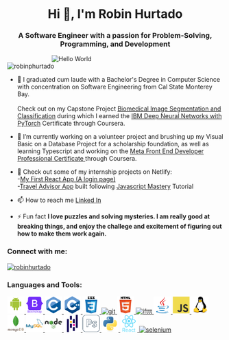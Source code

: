 <h1 align="center">Hi 👋, I'm Robin Hurtado</h1>
<h3 align="center">A Software Engineer with a passion for Problem-Solving, Programming, and Development</h3>
<img align="right" alt="Hello World" width="400" src="https://media3.giphy.com/media/s63Jzew1dfO3j6nndV/giphy.gif?cid=ecf05e471jal2xq1hc92kwuy29h6wo64bqfwwwhlxxfktxtd&ep=v1_gifs_related&rid=giphy.gif&ct=s">

<p align="left"> <img src="https://komarev.com/ghpvc/?username=robinphurtado&label=Profile%20views&color=0e75b6&style=flat" alt="robinphurtado" /> </p>

- 🔭 I graduated cum laude with a Bachelor's Degree in Computer Science with concentration on Software Engineering from Cal State Monterey Bay.  </br> </br>
Check out on my Capstone Project <a href = "https://www.youtube.com/watch?v=XqqwUP00tVU"> Biomedical Image Segmentation and Classification</a> during which I earned the <a href = "https://www.coursera.org/learn/deep-neural-networks-with-pytorch"> IBM Deep Neural Networks with PyTorch</a> Certificate through Coursera.

- 🌱 I’m currently working on a volunteer project and brushing up my Visual Basic on a Database Project for a scholarship foundation, as well as learning Typescript and working on the <a href = https://www.coursera.org/professional-certificates/meta-front-end-developer> Meta Front End Developer Professional Certificate </a> through Coursera.   
<!--  **AWS, Salesforce Apex Superbadge** -->
- 💬 Check out some of my internship projects on Netlify:</br>
-<a href = "https://first-react-login.netlify.app/">My First React App (A login page)</a> </br>
-<a href = "https://travelsiteproject.netlify.app">Travel Advisor App</a> built following <a href= "https://www.youtube.com/@javascriptmastery">Javascript Mastery</a> Tutorial

- 📫 How to reach me <a href = "https://www.linkedin.com/in/robin-p-hurtado/">Linked In</a>

- ⚡ Fun fact **I love puzzles and solving mysteries.  I am really good at breaking things, and enjoy the challege and excitement of figuring out how to make them work again.**

<h3 align="left">Connect with me:</h3>
<p align="left">
<a href="https://kaggle.com/robinhurtado" target="blank"><img align="center" src="https://raw.githubusercontent.com/rahuldkjain/github-profile-readme-generator/master/src/images/icons/Social/kaggle.svg" alt="robinhurtado" height="30" width="40" /></a>
</p>

<h3 align="left">Languages and Tools:</h3>
<p align="left"> <a href="https://developer.android.com" target="_blank" rel="noreferrer"> <img src="https://raw.githubusercontent.com/devicons/devicon/master/icons/android/android-original-wordmark.svg" alt="android" width="40" height="40"/> </a> <a href="https://getbootstrap.com" target="_blank" rel="noreferrer"> <img src="https://raw.githubusercontent.com/devicons/devicon/master/icons/bootstrap/bootstrap-plain-wordmark.svg" alt="bootstrap" width="40" height="40"/> </a> <a href="https://www.cprogramming.com/" target="_blank" rel="noreferrer"> <img src="https://raw.githubusercontent.com/devicons/devicon/master/icons/c/c-original.svg" alt="c" width="40" height="40"/> </a> <a href="https://www.w3schools.com/cpp/" target="_blank" rel="noreferrer"> <img src="https://raw.githubusercontent.com/devicons/devicon/master/icons/cplusplus/cplusplus-original.svg" alt="cplusplus" width="40" height="40"/> </a> <a href="https://www.w3schools.com/css/" target="_blank" rel="noreferrer"> <img src="https://raw.githubusercontent.com/devicons/devicon/master/icons/css3/css3-original-wordmark.svg" alt="css3" width="40" height="40"/> </a> <a href="https://git-scm.com/" target="_blank" rel="noreferrer"> <img src="https://www.vectorlogo.zone/logos/git-scm/git-scm-icon.svg" alt="git" width="40" height="40"/> </a> <a href="https://www.w3.org/html/" target="_blank" rel="noreferrer"> <img src="https://raw.githubusercontent.com/devicons/devicon/master/icons/html5/html5-original-wordmark.svg" alt="html5" width="40" height="40"/> </a> <a href="https://ifttt.com/" target="_blank" rel="noreferrer"> <img src="https://www.vectorlogo.zone/logos/ifttt/ifttt-ar21.svg" alt="ifttt" width="40" height="40"/> </a> <a href="https://www.java.com" target="_blank" rel="noreferrer"> <img src="https://raw.githubusercontent.com/devicons/devicon/master/icons/java/java-original.svg" alt="java" width="40" height="40"/> </a> <a href="https://developer.mozilla.org/en-US/docs/Web/JavaScript" target="_blank" rel="noreferrer"> <img src="https://raw.githubusercontent.com/devicons/devicon/master/icons/javascript/javascript-original.svg" alt="javascript" width="40" height="40"/> </a> <a href="https://www.linux.org/" target="_blank" rel="noreferrer"> <img src="https://raw.githubusercontent.com/devicons/devicon/master/icons/linux/linux-original.svg" alt="linux" width="40" height="40"/> </a> <a href="https://www.mongodb.com/" target="_blank" rel="noreferrer"> <img src="https://raw.githubusercontent.com/devicons/devicon/master/icons/mongodb/mongodb-original-wordmark.svg" alt="mongodb" width="40" height="40"/> </a> <a href="https://www.mysql.com/" target="_blank" rel="noreferrer"> <img src="https://raw.githubusercontent.com/devicons/devicon/master/icons/mysql/mysql-original-wordmark.svg" alt="mysql" width="40" height="40"/> </a> <a href="https://nodejs.org" target="_blank" rel="noreferrer"> <img src="https://raw.githubusercontent.com/devicons/devicon/master/icons/nodejs/nodejs-original-wordmark.svg" alt="nodejs" width="40" height="40"/> </a> <a href="https://pandas.pydata.org/" target="_blank" rel="noreferrer"> <img src="https://raw.githubusercontent.com/devicons/devicon/2ae2a900d2f041da66e950e4d48052658d850630/icons/pandas/pandas-original.svg" alt="pandas" width="40" height="40"/> </a> <a href="https://www.photoshop.com/en" target="_blank" rel="noreferrer"> <img src="https://raw.githubusercontent.com/devicons/devicon/master/icons/photoshop/photoshop-line.svg" alt="photoshop" width="40" height="40"/> </a> <a href="https://www.python.org" target="_blank" rel="noreferrer"> <img src="https://raw.githubusercontent.com/devicons/devicon/master/icons/python/python-original.svg" alt="python" width="40" height="40"/> </a> <a href="https://reactjs.org/" target="_blank" rel="noreferrer"> <img src="https://raw.githubusercontent.com/devicons/devicon/master/icons/react/react-original-wordmark.svg" alt="react" width="40" height="40"/> </a> <a href="https://www.selenium.dev" target="_blank" rel="noreferrer"> <img src="https://raw.githubusercontent.com/detain/svg-logos/780f25886640cef088af994181646db2f6b1a3f8/svg/selenium-logo.svg" alt="selenium" width="40" height="40"/> </a> </p>

